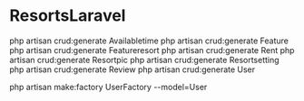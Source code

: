 # ResortsLaravel


php artisan crud:generate Availabletime
php artisan crud:generate Feature
php artisan crud:generate Featureresort
php artisan crud:generate Rent
php artisan crud:generate Resortpic
php artisan crud:generate Resortsetting
php artisan crud:generate Review
php artisan crud:generate User

php artisan make:factory UserFactory --model=User
